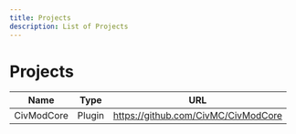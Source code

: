 ```yaml
---
title: Projects
description: List of Projects
---
```


# Projects

| Name | Type | URL |
| - | - | - |
| CivModCore | Plugin | https://github.com/CivMC/CivModCore |
